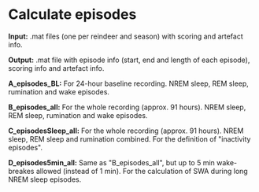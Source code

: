 # Calculate episodes

**Input:** .mat files (one per reindeer and season) with scoring and artefact info.  
  
**Output:** .mat file with episode info (start, end and length of each episode), scoring info and artefact info.  


**A_episodes_BL:** For 24-hour baseline recording. NREM sleep, REM sleep, rumination and wake episodes.  
  
**B_episodes_all:** For the whole recording (approx. 91 hours). NREM sleep, REM sleep, rumination and wake episodes.  
  
**C_episodesSleep_all:** For the whole recording (approx. 91 hours). NREM sleep, REM sleep and rumination combined. For the definition of "inactivity episodes".  
  
**D_episodes5min_all:** Same as "B_episodes_all", but up to 5 min wake-breakes allowed (instead of 1 min). For the calculation of SWA during long NREM sleep episodes.  
